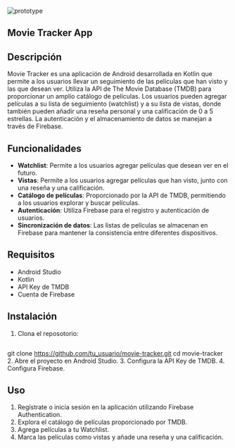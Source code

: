 ![prototype](./images/movietrackerapp.jpg)

## Movie Tracker App

## Descripción
Movie Tracker es una aplicación de Android desarrollada en Kotlin que permite a los usuarios llevar un seguimiento de las películas que han visto y las que desean ver. Utiliza la API de The Movie Database (TMDB) para proporcionar un amplio catálogo de películas. Los usuarios pueden agregar películas a su lista de seguimiento (watchlist) y a su lista de vistas, donde también pueden añadir una reseña personal y una calificación de 0 a 5 estrellas. La autenticación y el almacenamiento de datos se manejan a través de Firebase.

## Funcionalidades

- **Watchlist**: Permite a los usuarios agregar películas que desean ver en el futuro.
- **Vistas**: Permite a los usuarios agregar películas que han visto, junto con una reseña y una calificación.
- **Catálogo de películas**: Proporcionado por la API de TMDB, permitiendo a los usuarios explorar y buscar películas.
- **Autenticación**: Utiliza Firebase para el registro y autenticación de usuarios.
- **Sincronización de datos**: Las listas de películas se almacenan en Firebase para mantener la consistencia entre diferentes dispositivos.

## Requisitos

- Android Studio
- Kotlin
- API Key de TMDB
- Cuenta de Firebase

## Instalación

  1. Clona el reposotorio:
     ```sh
   git clone https://github.com/tu_usuario/movie-tracker.git
   cd movie-tracker
  2. Abre el proyecto en Android Studio.
  3. Configura la API Key de TMDB.
  4. Configura Firebase.

  ## Uso
  1. Regístrate o inicia sesión en la aplicación utilizando Firebase Authentication.
  2. Explora el catálogo de películas proporcionado por TMDB.
  3. Agrega películas a tu Watchlist.
  4. Marca las películas como vistas y añade una reseña y una calificación.
